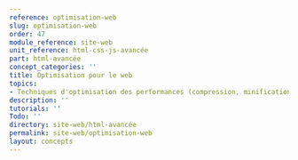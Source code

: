 ```yaml
---
reference: optimisation-web
slug: optimisation-web
order: 47
module_reference: site-web
unit_reference: html-css-js-avancée
part: html-avancée
concept_categories: ''
title: Optimisation pour le web
topics:
- Techniques d'optimisation des performances (compression, minification)
description: ''
tutorials: ''
Todo: ''
directory: site-web/html-avancée
permalink: site-web/optimisation-web
layout: concepts
---
```

